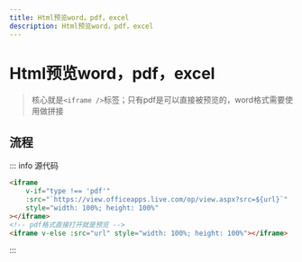 ```yaml
---
title: Html预览word，pdf，excel
description: Html预览word，pdf，excel
---
```


# Html预览word，pdf，excel

> 核心就是`<iframe />`标签；只有pdf是可以直接被预览的，word格式需要使用做拼接


## 流程

::: info 源代码
```html
<iframe
    v-if="type !== 'pdf'"
    :src="`https://view.officeapps.live.com/op/view.aspx?src=${url}`"
    style="width: 100%; height: 100%"
></iframe>
<!-- pdf格式直接打开就是预览 -->
<iframe v-else :src="url" style="width: 100%; height: 100%"></iframe>
```
:::

